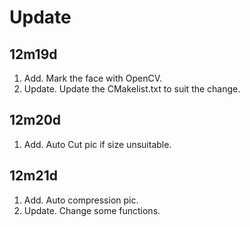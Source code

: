 # Update 

## 12m19d

1. Add. Mark the face with OpenCV. 
2. Update. Update the CMakelist.txt to suit the change. 

## 12m20d

1. Add. Auto Cut pic if size unsuitable. 

## 12m21d

1. Add. Auto compression pic. 
2. Update. Change some functions. 
